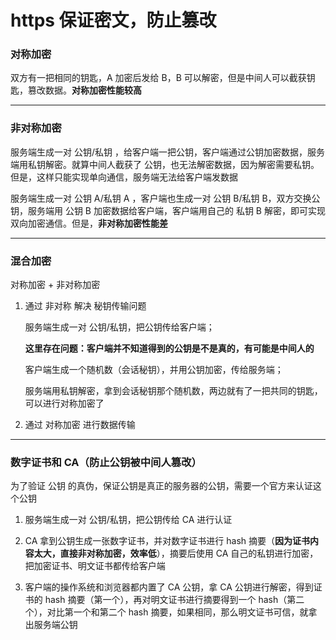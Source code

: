# https 保证密文，防止篡改

### 对称加密

双方有一把相同的钥匙，A 加密后发给 B，B 可以解密，但是中间人可以截获钥匙，篡改数据。**对称加密性能较高**

<hr>

### 非对称加密

服务端生成一对 公钥/私钥 ，给客户端一把公钥，客户端通过公钥加密数据，服务端用私钥解密。就算中间人截获了 公钥，也无法解密数据，因为解密需要私钥。但是，这样只能实现单向通信，服务端无法给客户端发数据

服务端生成一对 公钥 A/私钥 A ，客户端也生成一对 公钥 B/私钥 B，双方交换公钥，服务端用 公钥 B 加密数据给客户端，客户端用自己的 私钥 B 解密，即可实现双向加密通信。但是，**非对称加密性能差**

<hr>

### 混合加密

对称加密 + 非对称加密

1. 通过 非对称 解决 秘钥传输问题

   服务端生成一对 公钥/私钥，把公钥传给客户端；

   **这里存在问题：客户端并不知道得到的公钥是不是真的，有可能是中间人的**

   客户端生成一个随机数（会话秘钥），并用公钥加密，传给服务端；

   服务端用私钥解密，拿到会话秘钥那个随机数，两边就有了一把共同的钥匙，可以进行对称加密了

2. 通过 对称加密 进行数据传输

<hr>

### 数字证书和 CA（防止公钥被中间人篡改）

为了验证 公钥 的真伪，保证公钥是真正的服务器的公钥，需要一个官方来认证这个公钥

1. 服务端生成一对 公钥/私钥，把公钥传给 CA 进行认证

2. CA 拿到公钥生成一张数字证书，并对数字证书进行 hash 摘要（**因为证书内容太大，直接非对称加密，效率低**），摘要后使用 CA 自己的私钥进行加密，把加密证书、明文证书都传给客户端

3. 客户端的操作系统和浏览器都内置了 CA 公钥，拿 CA 公钥进行解密，得到证书的 hash 摘要（第一个），再对明文证书进行摘要得到一个 hash（第二个），对比第一个和第二个 hash 摘要，如果相同，那么明文证书可信，就拿出服务端公钥
